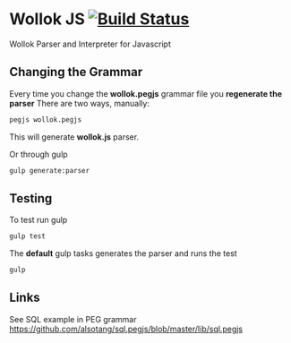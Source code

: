 # Wollok JS [![Build Status](https://travis-ci.org/uqbar-project/wollok-js.svg?branch=master)](https://travis-ci.org/uqbar-project/wollok-js)
Wollok Parser and Interpreter for Javascript


## Changing the Grammar

Every time you change the **wollok.pegjs** grammar file you **regenerate the parser** 
There are two ways, manually:


```bash
pegjs wollok.pegjs
```

This will generate **wollok.js** parser.

Or through gulp

```bash
gulp generate:parser
```

## Testing

To test run gulp

```bash
gulp test
```

The **default** gulp tasks generates the parser and runs the test

```bash
gulp
```


## Links

See SQL example in PEG grammar https://github.com/alsotang/sql.pegjs/blob/master/lib/sql.pegjs
